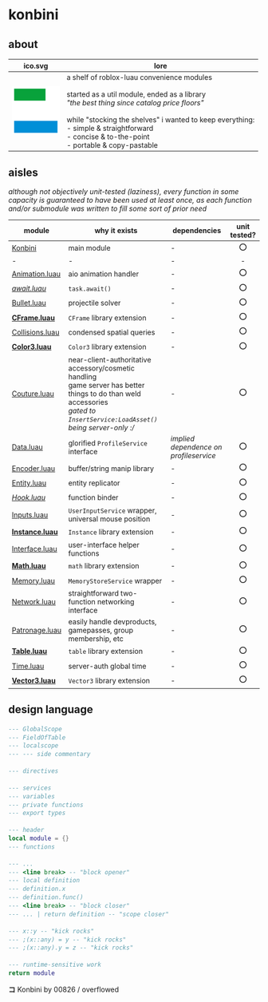 # konbini

## about

|ico.svg|lore|
|-|-|
|<img src="./konbini-ico.svg" width="96"/>|a shelf of roblox-luau convenience modules<br><br>started as a util module, ended as a library<br>*"the best thing since catalog price floors"*<br><br>while "stocking the shelves" i wanted to keep everything:<br>- simple & straightforward<br>- concise & to-the-point<br>- portable & copy-pastable|

## aisles

*although not objectively unit-tested (laziness), every function in some capacity is guaranteed to have been used at least once, as each function and/or submodule was written to fill some sort of prior need*

|module|why it exists|dependencies|unit tested?|
|-|-|-|:-:|
|[Konbini](./Konbini/init.luau)|main module|-|⭕|
|-|-|-|-|
|[Animation.luau](./Konbini/Animation/init.luau)|aio animation handler|-|⭕|
|*[await.luau](./Konbini/await/init.luau)*|`task.await()`|-|⭕|
|[Bullet.luau](./Konbini/Bullet/init.luau)|projectile solver|-|⭕|
|**[CFrame.luau](./Konbini/CFrame/init.luau)**|`CFrame` library extension|-|⭕|
|[Collisions.luau](./Konbini/Collisions/init.luau)|condensed spatial queries|-|⭕|
|**[Color3.luau](./Konbini/Color3/init.luau)**|`Color3` library extension|-|⭕|
|[Couture.luau](./Konbini/Couture/init.luau)|near-client-authoritative accessory/cosmetic handling<br>game server has better things to do than weld accessories<br>*gated to `InsertService:LoadAsset()` being server-only :/*|-|⭕|
|[Data.luau](./Konbini/Data/init.luau)|glorified `ProfileService` interface|*implied dependence on profileservice*|⭕|
|[Encoder.luau](./Konbini/Encoder/init.luau)|buffer/string manip library|-|⭕|
|[Entity.luau](./Konbini/Entity/init.luau)|entity replicator|-|⭕|
|*[Hook.luau](./Konbini/Hook/init.luau)*|function binder|-|⭕|
|[Inputs.luau](./Konbini/Inputs/init.luau)|`UserInputService` wrapper, universal mouse position|-|⭕|
|**[Instance.luau](./Konbini/Instance/init.luau)**|`Instance` library extension|-|⭕|
|[Interface.luau](./Konbini/Interface/init.luau)|user-interface helper functions|-|⭕|
|**[Math.luau](./Konbini/Math/init.luau)**|`math` library extension|-|⭕|
|[Memory.luau](./Konbini/Memory/init.luau)|`MemoryStoreService` wrapper|-|⭕|
|[Network.luau](./Konbini/Network/init.luau)|straightforward two-function networking interface|-|⭕|
|[Patronage.luau](./Konbini/Patronage/init.luau)|easily handle devproducts, gamepasses, group membership, etc|-|⭕|
|**[Table.luau](./Konbini/Table/init.luau)**|`table` library extension|-|⭕|
|[Time.luau](./Konbini/Tween/init.luau)|server-auth global time|-|⭕|
|**[Vector3.luau](./Konbini/Vector3/init.luau)**|`Vector3` library extension|-|⭕|

## design language

```lua
--- GlobalScope
--- FieldOfTable
--- localscope
--- --- side commentary

--- directives

--- services
--- variables
--- private functions
--- export types

--- header
local module = {}
--- functions

--- ...
--- <line break> -- "block opener"
--- local definition
--- definition.x
--- definition.func()
--- <line break> -- "block closer"
--- ... | return definition -- "scope closer"

--- x::y -- "kick rocks"
--- ;(x::any) = y -- "kick rocks"
--- ;(x::any).y = z -- "kick rocks"

--- runtime-sensitive work
return module
```

**コ** Konbini by 00826 / overflowed